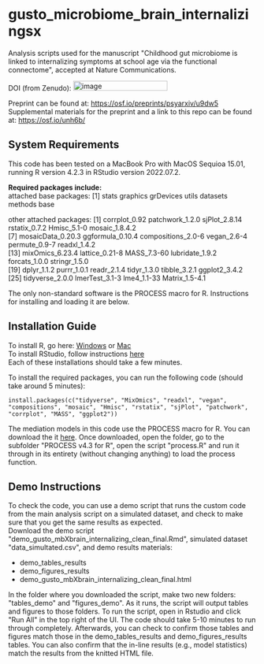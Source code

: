 # gusto_microbiome_brain_internalizingsx
Analysis scripts used for the manuscript "Childhood gut microbiome is linked to internalizing symptoms at school age via the functional connectome", accepted at Nature Communications.   

DOI (from Zenudo): <img width="191" height="20" alt="image" src="https://github.com/user-attachments/assets/6a00d8ec-6ca1-4905-95bb-7386ddefee71" />

Preprint can be found at: https://osf.io/preprints/psyarxiv/u9dw5 
Supplemental materials for the preprint and a link to this repo can be found at: https://osf.io/unh6b/

## System Requirements
This code has been tested on a MacBook Pro with MacOS Sequioa 15.01, running R version 4.2.3 in RStudio version 2022.07.2.   

**Required packages include:**   
attached base packages:
[1] stats     graphics  grDevices utils     datasets  methods   base     

other attached packages:
 [1] corrplot_0.92      patchwork_1.2.0    sjPlot_2.8.14      rstatix_0.7.2      Hmisc_5.1-0        mosaic_1.8.4.2    
 [7] mosaicData_0.20.3  ggformula_0.10.4   compositions_2.0-6 vegan_2.6-4        permute_0.9-7      readxl_1.4.2      
[13] mixOmics_6.23.4    lattice_0.21-8     MASS_7.3-60        lubridate_1.9.2    forcats_1.0.0      stringr_1.5.0     
[19] dplyr_1.1.2        purrr_1.0.1        readr_2.1.4        tidyr_1.3.0        tibble_3.2.1       ggplot2_3.4.2     
[25] tidyverse_2.0.0    lmerTest_3.1-3     lme4_1.1-33        Matrix_1.5-4.1   

The only non-standard software is the PROCESS macro for R. Instructions for installing and loading it are below. 

## Installation Guide  
To install R, go here: [Windows](https://cran.r-project.org/bin/windows/base/old/) or [Mac](https://cran.r-project.org/bin/macosx/)  
To install RStudio, follow instructions [here](https://posit.co/download/rstudio-desktop/)  
Each of these installations should take a few minutes.   

To install the required packages, you can run the following code (should take around 5 minutes):
```
install.packages(c("tidyverse", "MixOmics", "readxl", "vegan", "compositions", "mosaic", "Hmisc", "rstatix", "sjPlot", "patchwork", "corrplot", "MASS", "ggplot2"))
```
The mediation models in this code use the PROCESS macro for R. You can download the it [here](https://haskayne.ucalgary.ca/CCRAM/resource-hub). Once downloaded, open the folder, go to the subfolder "PROCESS v4.3 for R", open the script "process.R" and run it through in its entirety (without changing anything) to load the process function. 

## Demo Instructions 
To check the code, you can use a demo script that runs the custom code from the main analysis script on a simulated dataset, and check to make sure that you get the same results as expected.  
Download the demo script "demo_gusto_mbXbrain_internalizing_clean_final.Rmd", simulated dataset "data_simultated.csv", and demo results materials:
* demo_tables_results
* demo_figures_results
* demo_gusto_mbXbrain_internalizing_clean_final.html

In the folder where you downloaded the script, make two new folders: "tables_demo" and "figures_demo". As it runs, the script will output tables and figures to those folders. To run the script, open in Rstudio and click "Run All" in the top right of the UI. The code should take 5-10 minutes to run through completely. Afterwards, you can check to confirm those tables and figures match those in the demo_tables_results and demo_figures_results tables. You can also confirm that the in-line results (e.g., model statistics) match the results from the knitted HTML file. 


